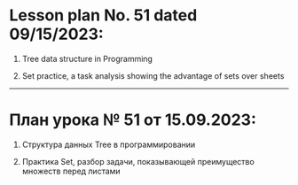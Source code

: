 # Lesson plan No. 51 dated 09/15/2023:

1. Tree data structure in Programming

2. Set practice, a task analysis showing the advantage of sets over sheets

_________________________________________________

# План урока № 51 от 15.09.2023:

1. Структура данных Tree в программировании

2. Практика Set, разбор задачи, показывающей преимущество множеств перед листами

